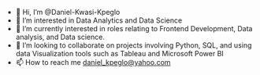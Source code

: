 - 👋 Hi, I’m @Daniel-Kwasi-Kpeglo
- 👀 I’m interested in Data Analytics and Data Science 
- 🌱 I’m currently interested in roles relating to Frontend Development, Data analysis, and Data science.
- 💞️ I’m looking to collaborate on projects involving Python, SQL, and using data Visualization tools such as Tableau and Microsoft Power BI
- 📫 How to reach me daniel_kpeglo@yahoo.com

<!---
Daniel-Kwasi-Kpeglo/Daniel-Kwasi-Kpeglo is a ✨ special ✨ repository because its `README.md` (this file) appears on your GitHub profile.
You can click the Preview link to take a look at your changes.
--->
